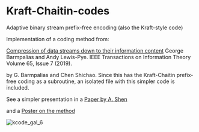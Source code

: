 # Kraft-Chaitin-codes
Adaptive binary stream prefix-free encoding (also the  Kraft-style code)

Implementation of a coding method from:

[Compression of data streams down to their information content](https://arxiv.org/abs/1710.02092) 
George Barmpalias and Andy Lewis-Pye. 
IEEE Transactions on Information Theory Volume 65, Issue 7 (2019).

by G. Barmpalias and Chen Shichao. Since this has the Kraft-Chaitin 
prefix-free coding as a subroutine, an isolated file with this simpler code is included.

See a simpler presentation in a [Paper by A. Shen](https://arxiv.org/abs/2304.04852)

and a [Poster on the method](http://barmpalias.net/news_items/kcode_poster_light.pdf)

![kcode_gal_6](https://user-images.githubusercontent.com/4204057/196049720-db9e11e9-e2d7-478a-baa3-227afec09b7c.jpg)

